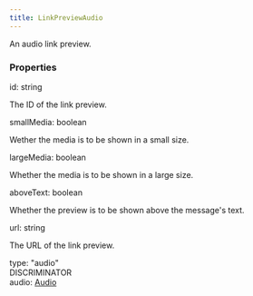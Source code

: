 ```yaml
---
title: LinkPreviewAudio
---
```


An audio link preview.

### Properties

<div class="flex flex-col gap-3"><div><div class="flex gap-2"><div class="font-mono p" id="p_id" data-anchor><span class="font-bold">id</span><span class="opacity-50">:</span> <span>string</span></div></div><div class="pl-3"><div class="no-margin">

The ID of the link preview.

</div></div></div><div><div class="flex gap-2"><div class="font-mono p" id="p_smallMedia" data-anchor><span class="font-bold">smallMedia</span><span class="opacity-50">:</span> <span>boolean</span></div></div><div class="pl-3"><div class="no-margin">

Wether the media is to be shown in a small size.

</div></div></div><div><div class="flex gap-2"><div class="font-mono p" id="p_largeMedia" data-anchor><span class="font-bold">largeMedia</span><span class="opacity-50">:</span> <span>boolean</span></div></div><div class="pl-3"><div class="no-margin">

Whether the media is to be shown in a large size.

</div></div></div><div><div class="flex gap-2"><div class="font-mono p" id="p_aboveText" data-anchor><span class="font-bold">aboveText</span><span class="opacity-50">:</span> <span>boolean</span></div></div><div class="pl-3"><div class="no-margin">

Whether the preview is to be shown above the message's text.

</div></div></div><div><div class="flex gap-2"><div class="font-mono p" id="p_url" data-anchor><span class="font-bold">url</span><span class="opacity-50">:</span> <span>string</span></div></div><div class="pl-3"><div class="no-margin">

The URL of the link preview.

</div></div></div><div><div class="flex gap-2"><div class="font-mono p" id="p_type" data-anchor><span class="font-bold">type</span><span class="opacity-50">:</span> <span>&quot;audio&quot;</span></div><div class="flex items-center"><div class="bg-dbt px-1.5 rounded-md select-none text-fgt text-[10px]">DISCRIMINATOR</div></div></div></div><div><div class="flex gap-2"><div class="font-mono p" id="p_audio" data-anchor><span class="font-bold">audio</span><span class="opacity-50">:</span> <a href="/types/audio"  >Audio</a></div></div></div></div>

